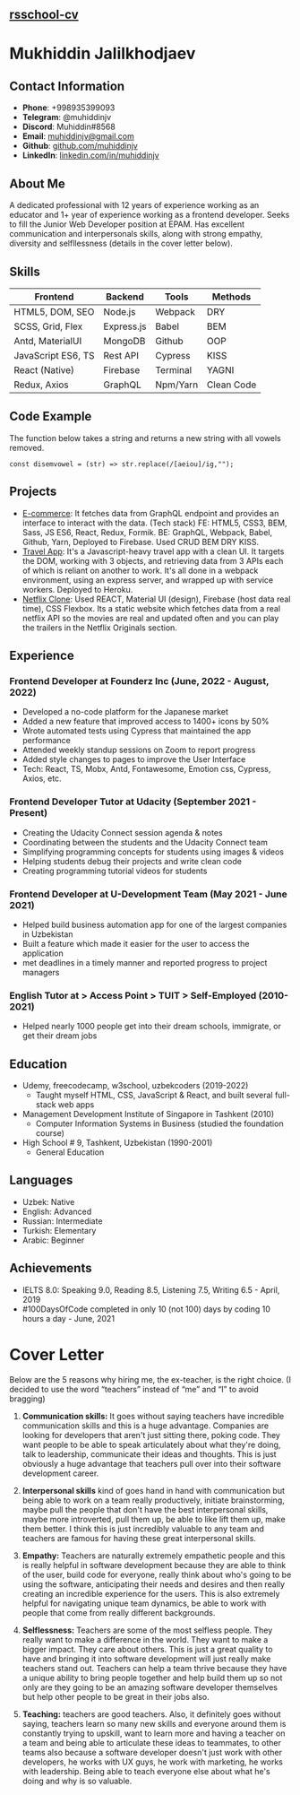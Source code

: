 ## [rsschool-cv](https://muhiddinjv.github.io/rsschool-cv/cv)

# Mukhiddin Jalilkhodjaev

## Contact Information

- **Phone**: +998935399093
- **Telegram**: @muhiddinjv
- **Discord**: Muhiddin#8568
- **Email**: muhiddinjv@gmail.com
- **Github**: [github.com/muhiddinjv](https://github.com/muhiddinjv)
- **LinkedIn**: [linkedin.com/in/muhiddinjv](https://www.linkedin.com/in/muhiddinjv/)

## About Me
A dedicated professional with 12 years of experience working as an educator and 1+ year of experience working as a frontend developer. Seeks to fill the Junior Web Developer position at EPAM. Has excellent communication and interpersonals skills, along with strong empathy, diversity and selfllessness (details in the cover letter below). 


## Skills

| Frontend           | Backend      | Tools    | Methods    |
| ------------------ | ------------ | -------- | ---------- |
| HTML5, DOM, SEO    | Node.js      | Webpack  | DRY        | 
| SCSS, Grid, Flex   | Express.js   | Babel    | BEM        |
| Antd, MaterialUI   | MongoDB      | Github   | OOP        |
| JavaScript ES6, TS | Rest API     | Cypress  | KISS       | 
| React (Native)     | Firebase     | Terminal | YAGNI      |
| Redux, Axios       | GraphQL      | Npm/Yarn | Clean Code |


## Code Example
The function below takes a string and returns a new string with all vowels removed.
```
const disemvowel = (str) => str.replace(/[aeiou]/ig,"");
```

## Projects
  * [E-commerce](https://scandis.web.app): It fetches data from GraphQL endpoint and provides an interface to interact with the data. (Tech stack)
FE: HTML5, CSS3, BEM, Sass, JS ES6, React, Redux, Formik. BE: GraphQL, Webpack, Babel, Github, Yarn, Deployed to Firebase. Used CRUD BEM DRY KISS.
  * [Travel App](https://trawelo.herokuapp.com): It's a Javascript-heavy travel app with a clean UI. It targets the DOM, working with 3 objects, and retrieving data from 3 APIs each of which is reliant on another to work. It's all done in a webpack environment, using an express server, and wrapped up with service workers. Deployed to Heroku.
  * [Netflix Clone](https://uznetflix.web.app): Used REACT, Material UI (design), Firebase (host data real time), CSS Flexbox. Its a static website which fetches data from a real netflix API so the movies are real and updated often and you can play the trailers in the Netflix Originals section.

## Experience 

###  Frontend Developer at Founderz Inc (June, 2022 - August, 2022)
   * Developed a no-code platform for the Japanese market
   * Added a new feature that improved access to 1400+ icons by 50%
   * Wrote automated tests using Cypress that maintained the app performance
   * Attended weekly standup sessions on Zoom to report progress
   * Added style changes to pages to improve the User Interface
   * Tech: React, TS, Mobx, Antd, Fontawesome, Emotion css, Cypress, Axios, etc.

###  Frontend Developer Tutor at Udacity (September 2021 - Present)
   * Creating the Udacity Connect session agenda & notes
   * Coordinating between the students and the Udacity Connect team
   * Simplifying programming concepts for students using images & videos 
   * Helping students debug their projects and write clean code
   * Creating programming tutorial videos for students 

### Frontend Developer at U-Development Team (May 2021 - June 2021)
  * Helped build business automation app for one of the largest companies in Uzbekistan
  * Built a feature which made it easier for the user to access the application
  * met deadlines in a timely manner and reported progress to project managers
  
### English Tutor at > Access Point > TUIT > Self-Employed (2010-2021)
  * Helped nearly 1000 people get into their dream schools, immigrate, or get their dream jobs 

## Education

* Udemy, freecodecamp, w3school, uzbekcoders (2019-2022)
  * Taught myself HTML, CSS, JavaScript & React, and built several full-stack web apps
* Management Development Institute of Singapore in Tashkent (2010)
  * Computer Information Systems in Business (studied the foundation course)
* High School # 9, Tashkent, Uzbekistan (1990-2001)
  * General Education

## Languages

  * Uzbek: Native
  * English: Advanced
  * Russian: Intermediate
  * Turkish: Elementary
  * Arabic: Beginner

## Achievements

- IELTS 8.0: Speaking 9.0, Reading 8.5, Listening 7.5, Writing 6.5 - April, 2019
- #100DaysOfCode completed in only 10 (not 100) days by coding 10 hours a day - June, 2021


# Cover Letter

Below are the 5 reasons why hiring me, the ex-teacher, is the right choice. (I decided to use the word “teachers” instead of “me” and “I” to avoid bragging)

1) **Communication skills:** It goes without saying teachers have incredible communication skills and this is a huge advantage. Companies are looking for developers that aren't just sitting there, poking code. They want people to be able to speak articulately about what they're doing, talk to leadership, communicate their ideas and thoughts. This is just obviously a huge advantage that teachers pull over into their software development career.

2) **Interpersonal skills** kind of goes hand in hand with communication but being able to work on a team really productively, initiate brainstorming, maybe pull the people that don't have the best interpersonal skills, maybe more introverted, pull them up, be able to like lift them up, make them better. I think this is just incredibly valuable to any team and teachers are famous for having these great interpersonal skills. 

3) **Empathy:** Teachers are naturally extremely empathetic people and this is really helpful in software development because they are able to think of the user, build code for everyone, really think about who's going to be using the software, anticipating their needs and desires and then really creating an incredible experience for the users. This is also extremely helpful for navigating unique team dynamics, be able to work with people that come from really different backgrounds. 

4) **Selflessness:** Teachers are some of the most selfless people. They really want to make a difference in the world. They want to make a bigger impact. They care about others. This is just a great quality to have and bringing it into software development will just really make teachers stand out. Teachers can help a team thrive because they have a unique ability to bring people together and help build them up so not only are they going to be an amazing software developer themselves but help other people to be great in their jobs also.

5) **Teaching:** teachers are good teachers. Also, it definitely goes without saying, teachers learn so many new skills and everyone around them is constantly trying to upskill, want to learn more and having a teacher on a team and being able to articulate these ideas to teammates, to other teams also because a software developer doesn't just work with other developers, he works with UX guys, he work with marketing, he works with leadership. Being able to teach everyone else about what he's doing and why is so valuable.


